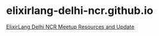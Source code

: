# elixirlang-delhi-ncr.github.io
[ElixirLang Delhi NCR Meetup Resources and Update](https://www.meetup.com/Elixirlang-Delhi-NCR/)
